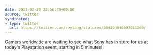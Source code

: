 ```yaml
---
date: 2013-02-20 22:56:49+00:00
source: twitter
syndicated:
- type: twitter
  url: https://twitter.com/roytang/statuses/304364010697011200/
---
```


Gamers worldwide are waiting to see what Sony has in store for us at today's Playstation event, starting in 5 minutes!